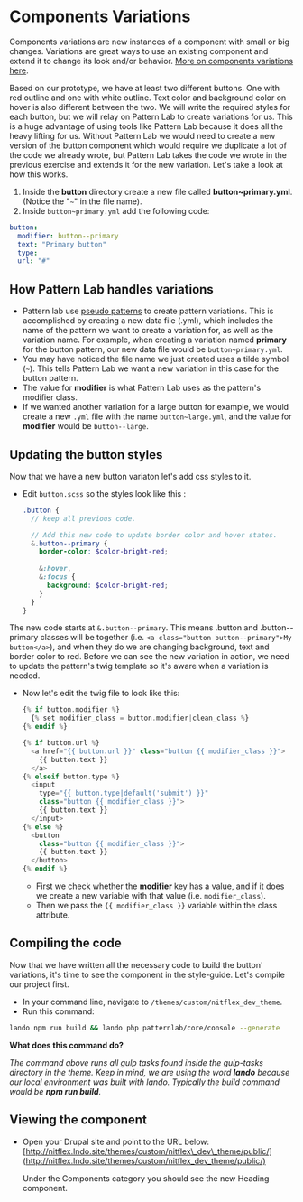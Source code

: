 # Components Variations

Components variations are new instances of a component with small or big changes. Variations are great ways to use an existing component and extend it to change its look and/or behavior. [More on components variations here](http://bradfrost.com/blog/post/pattern-variations/).

Based on our prototype, we have at least two different buttons. One with red outline and one with white outline. Text color and background color on hover is also different between the two. We will write the required styles for each button, but we will relay on Pattern Lab to create variations for us. This is a huge advantage of using tools like Pattern Lab because it does all the heavy lifting for us. Without Pattern Lab we would need to create a new version of the button component which would require we duplicate a lot of the code we already wrote, but Pattern Lab takes the code we wrote in the previous exercise and extends it for the new variation. Let's take a look at how this works.

1. Inside the **button** directory create a new file called **button~primary.yml**. \(Notice the "`~`" in the file name\).
2. Inside `button~primary.yml` add the following code:

```yaml
button:
  modifier: button--primary
  text: "Primary button"
  type:
  url: "#"
```

## How Pattern Lab handles variations

* Pattern lab use [pseudo patterns](https://patternlab.io/docs/pattern-pseudo-patterns.html) to create pattern variations. This is accomplished by creating a new data file \(.yml\), which includes the name of the pattern we want to create a variation for, as well as the variation name.  For example, when creating a variation named **primary** for the button pattern, our new data file would be `button~primary.yml`.
* You may have noticed the file name we just created uses a tilde symbol \(`~`\). This tells Pattern Lab we want a new variation in this case for the button pattern.
* The value for **modifier** is what Pattern Lab uses as the pattern's modifier class.
* If we wanted another variation for a large button for example, we would create a new `.yml` file with the name `button~large.yml`, and the value for **modifier** would be `button--large`.

## Updating the button styles

Now that we have a new button variaton let's add css styles to it.

* Edit `button.scss` so the styles look like this :

  ```scss
  .button {
    // keep all previous code.

    // Add this new code to update border color and hover states.
    &.button--primary {
      border-color: $color-bright-red;
    ​
      &:hover,
      &:focus {
        background: $color-bright-red;
      }
    }
  }
  ```

The new code starts at `&.button--primary`. This means .button and .button--primary classes will be together \(i.e. `<a class="button button--primary">My button</a>`\), and when they do we are changing background, text and border color to red. Before we can see the new variation in action, we need to update the pattern's twig template so it's aware when a variation is needed.

* Now let's edit the twig file to look like this:

  ```php
  {% if button.modifier %}
    {% set modifier_class = button.modifier|clean_class %}
  {% endif %}

  {% if button.url %}
    <a href="{{ button.url }}" class="button {{ modifier_class }}">
      {{ button.text }}
    </a>
  {% elseif button.type %}
    <input
      type="{{ button.type|default('submit') }}"
      class="button {{ modifier_class }}">
      {{ button.text }}
    </input>
  {% else %}
    <button
      class="button {{ modifier_class }}">
      {{ button.text }}
    </button>
  {% endif %}
  ```

  * First we check whether the **modifier** key has a value, and if it does we create a new variable with that value \(i.e. `modifier_class`\).
  * Then we pass the `{{ modifier_class }}` variable within the class attribute.

## Compiling the code

Now that we have written all the necessary code to build the button' variations, it's time to see the component in the style-guide. Let's compile our project first.

* In your command line, navigate to `/themes/custom/nitflex_dev_theme`.
* Run this command:

```bash
lando npm run build && lando php patternlab/core/console --generate
```

**What does this command do?**

_The command above runs all gulp tasks found inside the gulp-tasks directory in the theme. Keep in mind, we are using the word **lando** because our local environment was built with lando. Typically the build command would be **npm run build**._

## Viewing the component

* Open your Drupal site and point to the URL below: [http://nitflex.lndo.site/themes/custom/nitflex\_dev\_theme/public/](http://nitflex.lndo.site/themes/custom/nitflex_dev_theme/public/)

  Under the Components category you should see the new Heading component.
